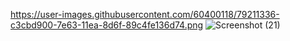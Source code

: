 
https://user-images.githubusercontent.com/60400118/79211336-c3cbd900-7e63-11ea-8d6f-89c4fe136d74.png
![Screenshot (21)](https://user-images.githubusercontent.com/60400118/79211863-65ebc100-7e64-11ea-9d37-3b2ac8fa4649.png)
